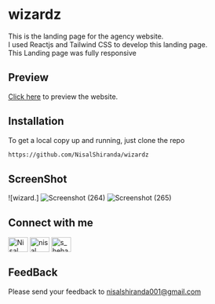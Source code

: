 # wizardz
This is the landing page for the agency website.<br>
I used Reactjs and Tailwind CSS to develop this landing page.<br>
This Landing page was fully responsive


## Preview
<a href='https://nisalshiranda.github.io/wizardz/'>Click here</a> to preview the website.

## Installation
To get a local copy up and running, just clone the repo
```bash
https://github.com/NisalShiranda/wizardz
```
## ScreenShot

![wizard.]
![Screenshot (264)](https://github.com/NisalShiranda/wizardz/assets/112365420/c2e68b21-25c5-44c0-8f67-f8afc23054b7)
![Screenshot (265)](https://github.com/NisalShiranda/wizardz/assets/112365420/2ec08348-f656-4b70-a820-ae27dd51dd76)









## Connect with me
<p align="left">
<a href="https://www.linkedin.com/in/nisal-shiranda-229a63218/" target="blank"><img align="center" src="https://raw.githubusercontent.com/rahuldkjain/github-profile-readme-generator/master/src/images/icons/Social/linked-in-alt.svg" alt="Nisal Shiranda" height="30" width="40" /></a>
<a href="https://www.facebook.com/nisal.shiranda/" target="blank"><img align="center" src="https://raw.githubusercontent.com/rahuldkjain/github-profile-readme-generator/master/src/images/icons/Social/facebook.svg" alt="nisal shiranda" height="30" width="40" /></a>
<a href="https://www.instagram.com/_nixzaa_/" target="blank"><img align="center" src="https://raw.githubusercontent.com/rahuldkjain/github-profile-readme-generator/master/src/images/icons/Social/instagram.svg" alt="s_heha_n" height="30" width="40" /></a>
</p>

## FeedBack
Please send your feedback to nisalshiranda001@gmail.com
 

